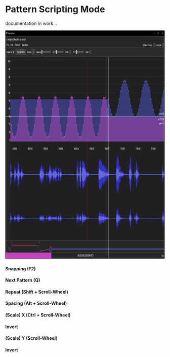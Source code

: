 # Pattern Scripting Mode

documentation in work...

<img src="./_Documentation/Images/pattern-mode.png" alt="" height="720"/>

#### Snapping (F2)

#### Next Pattern (Q)

#### Repeat (Shift + Scroll-Wheel)

#### Spacing (Alt + Scroll-Wheel)

####  (Scale) X (Ctrl + Scroll-Wheel)

#### Invert

####  (Scale) Y (Scroll-Wheel)

#### Invert